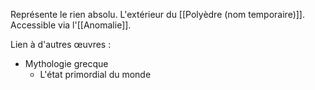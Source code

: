 Représente le rien absolu. L'extérieur du [[Polyèdre (nom temporaire)]].
Accessible via l'[[Anomalie]].

Lien à d'autres œuvres :
- Mythologie grecque
	- L'état primordial du monde